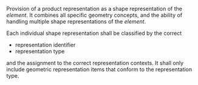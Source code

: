 ﻿Provision of a product representation as a shape representation of the _element_. It combines all specific geometry concepts, and the ability of handling multiple shape representations of the _element_.

Each individual shape representation shall be classified by the correct

*  representation identifier
*  representation type

and the assignment to the correct representation contexts. It shall only include geometric representation items that conform to the representation type.